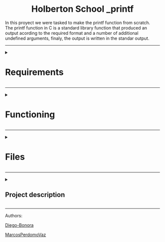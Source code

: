 <div id="header" align="left">
	<h1  class="page_title" align="center" width="60">Holberton School _printf</h1>
In this proyect we were tasked to make the printf function from scratch.<br>The printf function in C is a standard library function that produced an output acording to the required format and a number of additional undefined arguments, finaly, the output is written in the standar output.
	</div>
	 
---

<div>
<details>
  	<summary><h1>Requirements</h1></summary>
	<div>
		<h2>General</h2>
	<ul>
		<li>Allowed editors: vi, vim, emacs</li>
		<li>All your files will be compiled on Ubuntu 20.04 LTS using gcc, using the options -Wall -Werror -Wextra -pedantic -std=gnu89</li>
		<li>All your files should end with a new line</li>
		<li>A README.md file, at the root of the folder of the project is mandatory</li>
		<li>Your code should use the Betty style. It will be checked using betty-style.pl and betty-doc.pl</li>
		<li>You are not allowed to use global variables</li>
		<li>No more than 5 functions per file</li>
		<li>The prototypes of all your functions should be included in your header file called main.h</li>
		<li>Don’t forget to push your header file</li>
		<li>All your header files should be include guarded</li>
	</ul>
	</div>
</details>
</div>

---

<div>
<details>
  <summary><h1>Functioning</h1></summary>
  <p>What this function does is to go through the format constant character by character, and according to the character it finds, it evaluates and performs a function.

To be more specific, the format string includes the text to be printed literally and as it proceeds, it will check if the current character is a '%', when it finds this format indicator, in case the next character is a format specifier, it replaces it with the text obtained from the added parameters, in case it is another '%', it simply prints that '%', if it is neither a format type nor a '%', it simply prints the % followed by the character after that '%'.</p>
Example:

Input:
```c
int mian()
{
	_printf("Character:[%c]|n", 'H');
	return(0);
}
```
Output:
```
Character:[H]
```
<h2>Format indicator</h2>
<p>The symbol '%' denotes the beginning of the formatting mark.</p>
If several indicators are pickled in the format constant string, the values are included in the same order in which they appear.

As shown in the following example:

Input
```c
int main()
{
	_printf("Color %s, number %d", "red", 1234567);
	return (0);
}
```
Output:
```
Color red, number 1234567
```
<h2>Syntax</h2>

```
_printf("% [ format ]", type);
```

<details>
  <summary align="left" ><h1width="60">Format type field</h1></summary>
  <table align="left" width="60">
	<tr>
    <th>format types</th>
    <th>description </th>
  </tr>
  <tr>
    <td>%c</td>
    <td>Prints the corresponding ASCII character</td>
  </tr>
  <tr>
    <td>%s</td>
    <td>Character string (ending in '0')</td>
  </tr>
  <tr>
    <td>%d, %i</td>
    <td>Signed decimal conversion of an integer</td>
  </tr>
  <tr>
    <td>%b</td>
    <td>the unsigned int argument is converted to binary</td>
  </tr>
  <tr>
    <td>%u</td>
    <td>Unsigned decimal conversion of an integer</td>
  </tr>
  <tr>
    <td>%o</td>
    <td>Unsigned octal conversion of an integer</td>
  </tr>
  <tr>
    <td>%x, %X</td>
    <td>Unsigned hexadecimal conversion, x for lowercase, X for uppercase</td>
  </tr>
  <tr>
    <td>%r</td>
    <td>prints the reversed string</td>
  </tr>
  <tr>
    <td>%R</td>
    <td>prints the rot13'ed string</td>
  </tr>
  <tr>
    <td>%p </td>
    <td>Memory address (pointer)</td>
  </tr>
</table>
</details>

<details>
  <summary><h2>compilation and installation</h2></summary>
  
  ```c
  // clones the repository
  $ git clone https://github.com/Diego-Bonora/holbertonschool-printf
  $ cd holbertonschool-printf
  // creates a main call function
  $ make all
  gcc -Wall -Wextra -Werror -pedantic -std=gnu89 -Wno-format *.c -o printf
  ./printf
  // output examples
 Negative:[-762534]
 Unsigned:[2147484671]
 Unsigned octal:[20000001777]
 Unsigned hexadecimal:[800003ff, 800003FF]
 Character:[H]
 String:[I am a string !]
 ```
 
</details>
	
<div>
<details>

  <summary align="left"><h2 width="60">Examples and tests</h2></summary>
  Compilation:
  
  ```c
  
  // You might want to look at the gcc flag -Wno-format when testing with your printf and the standard printf. Example of test file that you could use:
  $ gcc -Wall -Werror -Wextra -pedantic -std=gnu89 -Wno-format *.c
  
  ````
  
testing function

* INPUTS:

```c
#include "main.h"
int main(void)
{
    int len;
    unsigned int ui;
    void *addr;
	char *str = "Diego-Bonora";

    len = _printf("Let's try to printf a simple sentence.\n");
    ui = (unsigned int)INT_MAX + 1024;
    addr = (void *)0x7ffe637541f0;
    _printf("Length:[%d, %i]\n", len, len);
    _printf("Negative:[%d]\n", -762534);
    _printf("Unsigned:[%u]\n", ui);
    _printf("Unsigned octal:[%o]\n", ui);
    _printf("Unsigned hexadecimal:[%x, %X]\n", ui, ui);
    _printf("Character:[%c]\n", 'H');
    _printf("String:[%s]\n", "I am a string !");
    _printf("Address:[%p]\n", addr);
    len = _printf("Percent:[%%]\n");
    _printf("Len:[%d]\n", len);
    _printf("Unknown:[%r]\n",  str);
	_printf("Prints the rot13'ed:[%R]\n", str);
    return (0);
}
```
* OUTPUTS:

```
Let's try to printf a simple sentence.
Length:[39, 39]
Negative:[-762534]
Unsigned:[2147484671]
Unsigned octal:[20000001777]
Unsigned hexadecimal:[800003ff, 800003FF]
Character:[H]
String:[I am a string !]
Address:[0x7ffe637541f0]
Percent:[%]
Len:[12]
Unknown:[aronoB-ogeiD]
Prints the rot13'ed:[Facvgbevpb]
```
</details>
</div>
</details>
</div>

----

<div>
<details>
<summary><h1>Files</h1></summary>
<h4>Index</h4>
	
1. [ _printf.c ](#_printf.c)
	
2. [ main.h ](#main.h)
	
3. [ get_function.c ](#get_function.c)
	
4. [ print_number.c ](#print_number.c)
	
5. [ print_rev.c ](#print_rev.c)

6. [ normal_functions.c ](#normal_functions.c)

7. [ advance_functions.c ](#advance_functions.c)

8. [ _putchar.c ](#_putchar.c)

9. [ print_unsigned.c ](#print_unsigned.c)

10. [ realloc.c ](#realloc.c)

11. [ strlen.c ](#strlen.c)

12. [ printf.man ](#printf.man)

<a name="_printf.c"></a>
<h2><a href="https://github.com/Diego-Bonora/holbertonschool-printf/blob/master/_printf.c">_printf.c</a></h2>
	
This file contains the main code of the printf function.
In this one the function get_function is invoked to look for the functions of formats, and this same function is the one that is in charge of sending the parameters to these functions to print formats.
	
Prototype: ```int _printf(const char *format, ...);```
	
<details>
<summary><h1 align="left">flow chart</h1></summary>
	<img width="12000" alt="diagrama de flujo de printf" src="">
</details>

---
	
<a name="main.h"></a>
	<h2><a href="https://github.com/Diego-Bonora/holbertonschool-printf/blob/master/main.h">main.h</a></h2>
this file has all the maros headers used by the functions, function prototypes and structure.
	
```c
/**
 * struct get_formats - contains the formats
 * @f_s: format specifier
 * @f: pointer to formatting functions
 *
 * Description: this structure contains the format indicators in the f_s layer, and the functions corresponding to these formats in the field f
 */
typedef struct get_formats
{
	char f_s;
	int (*f)(va_list args);
} get_t;
```

<a name="get_function.c"></a>
<h2><a href="https://github.com/Diego-Bonora/holbertonschool-printf/blob/master/get_function.c">get_function.c</a></h2>
This file contains the function that will give us the function to print the required format
Contains the format flags and their respective functions.
	
```get_t functions[ array of formats and functions ]```

<a name="normal_functions.c"></a>
<h2><a href="https://github.com/Diego-Bonora/holbertonschool-printf/blob/master/normal_functions.c">normal_functions.c</a></h2>
This file contains the functions for printing strings composed of characters.

* [ **c** ]
Converts an argument of type int to a value of type unsigned char and writes the corresponding ASCII character code to the output stream.

* [ **s** ]
Writes the characters of the string specified by an argument of type char *, up to, but not including the terminating NUL character ('\0'), to the output stream.

* [ **x, X** ] 
Converts an unsigned argument to unsigned hexadecimal notation, and writes it to the output stream. The default precision is 1, but if more digits are needed, leading zeros are added.
Hexadecimal notation uses the digits 0 through 9 and the characters a through f or A through F for x or X conversions, respectively, as hexadecimal digits. Subject to the control flag alternatively, 0x or 0X is prefixed to the output.

* [ **R** ]
Encrypt a string in ROT13, rotate 13 positions" a letter, moving any letter 13 positions in the alphabet.

<a name="print_number.c"></a>
<h2><a href="https://github.com/Diego-Bonora/holbertonschool-printf/blob/master/print_number.c">print_numbers.c</a></h2>
This file contains the functions to print format strings composed of numbers

* [ **d, i** ]
Converts an int argument to signed decimal notation and writes it to the output stream.

* [ **b** ]
Converts an unsigned integer argument to binary

* [ **u** ]
Converts an unsigned argument to unsigned decimal notation, and writes it to the output stream.

* [ **o** ]
Converts an unsigned argument to unsigned octal notation and writes it to the output stream.

<a name="_putchar"></a>
<h2><a href="https://github.com/Diego-Bonora/holbertonschool-printf/blob/master/_putchar.c">_putchar.c</a></h2>
This file contains the function putchar that takes a single character as an argument and writes it to the standard output


<a name="advance_functions.c"></a>
<h2><a href="https://github.com/Diego-Bonora/holbertonschool-printf/blob/master/advance_functions.c">advance_functions.c</a></h2>
This file contains all auxiliary functions used by other functions.


<a name="print_rev.c"></a>
<h2><a href="https://github.com/Diego-Bonora/holbertonschool-printf/blob/master/print_rev.c">print_rev.c</a></h2>
This file contains the function print_rev, this function prints the characters in the input string in reverse order to the console.


<a name="print_unsigned"></a>
<h2><a href="https://github.com/Diego-Bonora/holbertonschool-printf/blob/master/print_unsigned.c">print_unsigned</a></h2>
This file contains the function print_unsigned_num, this function prints an unsigned integer to the console with its digits reversed, including any leading zeros.

<a name="realloc.c"></a>
<h2><a href="https://github.com/Diego-Bonora/holbertonschool-printf/blob/master/realloc.c">realloc.c</a></h2>
This file contains the function _realloc, this function reallocated memory for a block of data pointed to by ptr to a new block of memory of a specified size size, copies the data from the old block to the new block, and frees the old block.

<a name="strlen.c"></a>
<h2><a href="https://github.com/Diego-Bonora/holbertonschool-printf/blob/master/strlen.c">strlen.c</a></h2>
This file contains the function _strlen, this function calculates the length of a string by counting the number of characters in it until it reaches the null byte that marks the end of the string.


<a name="printf.man"></a>
<h2><a href="">printf.man</a></h2>

* printf function manual, to view the man page, enter:

```man ./printf.man```

</details>
</div>

---

<div>
<details>
<summary><h2>Project description</h2></summary>
	
This is the first group project, carried out by Holberton students.
The goal of this assignment is to recreate the printf function, a basic version of the standard function.
It also encourages group and team work with a randomly assigned partner.

---

<details>
  <summary>Requirements</summary>
  
* Allowed editors: vi, vim, emacs.

* You are not allowed to use global variables.

* No more than 5 functions per file.

* it is not necessary to upload the test network to your repository.

* The prototypes of all your functions should be included in your header file called main.h.

* Note that we will not provide the putchar function for this project.
</details>

---

<details>
  <summary>Authorized functions and macros</summary>
  
* write (man 2 write)

* malloc (man 3 malloc)

* free (man 3 free)

* va_start (man 3 va_start)

* va_end (man 3 va_end)

* va_copy (man 3 va_copy)

* va_arg (man 3 va_arg)
</details>
</details>
</div>

---

<footer>
<p align="left">Authors:<p>
<p align="left"><a href="https://github.com/Diego-Bonora" target="blank">Diego-Bonora</a></p>
<p align="left"><a href="https://github.com/MarcosPerdomoVaz" target="blank">MarcosPerdomoVaz</a></p>
</footer>
